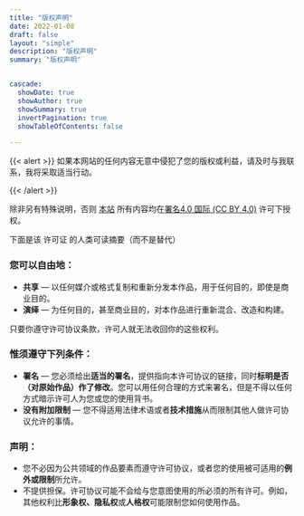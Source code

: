 ```yaml
---
title: "版权声明"
date: 2022-01-08
draft: false
layout: "simple"
description: "版权声明"
summary: "版权声明"


cascade:
  showDate: true
  showAuthor: true
  showSummary: true
  invertPagination: true
  showTableOfContents: false

---
```


{{< alert >}}
如果本网站的任何内容无意中侵犯了您的版权或利益，请及时与我联系，我将采取适当行动。

{{< /alert >}}

除非另有特殊说明，否则 [本站](/ "本站") 所有内容均在[署名4.0 国际 (CC BY 4.0)](https://creativecommons.org/licenses/by/4.0/ "署名4.0 国际 (CC BY 4.0)") 许可下授权。

下面是该 许可证 的人类可读摘要（而不是替代）

### 您可以自由地：
- **共享** — 以任何媒介或格式复制和重新分发本作品，用于任何目的，即使是商业目的。
- **演绎** — 为任何目的，甚至商业目的，对本作品进行重新混合、改造和构建。

只要你遵守许可协议条款，许可人就无法收回你的这些权利。

### 惟须遵守下列条件：
- **署名** — 您必须给出**适当的署名**，提供指向本许可协议的链接，同时**标明是否（对原始作品）作了修改**。您可以用任何合理的方式来署名，但是不得以任何方式暗示许可人为您或您的使用背书。
- **没有附加限制** — 您不得适用法律术语或者**技术措施**从而限制其他人做许可协议允许的事情。
### 声明：
- 您不必因为公共领域的作品要素而遵守许可协议，或者您的使用被可适用的**例外或限制**所允许。
- 不提供担保。许可协议可能不会给与您意图使用的所必须的所有许可。例如，其他权利比**形象权、隐私权**或**人格权**可能限制您如何使用作品。
